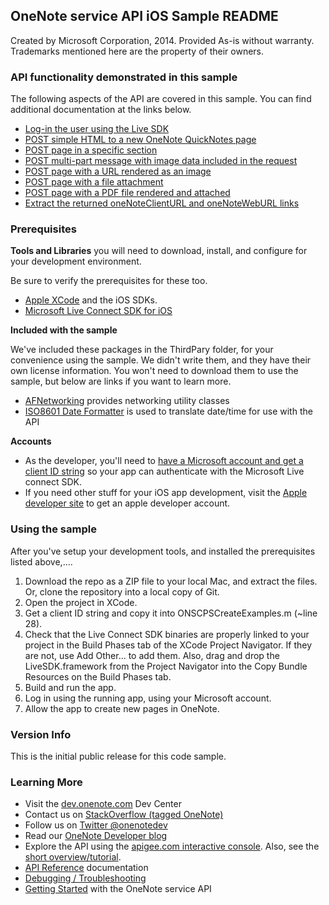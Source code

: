 
## OneNote service API iOS Sample README

Created by Microsoft Corporation, 2014. Provided As-is without warranty. Trademarks mentioned here are the property of their owners.

### API functionality demonstrated in this sample

The following aspects of the API are covered in this sample. You can 
find additional documentation at the links below.

* [Log-in the user using the Live SDK](http://msdn.microsoft.com/EN-US/library/office/dn575435.aspx)
* [POST simple HTML to a new OneNote QuickNotes page](http://msdn.microsoft.com/EN-US/library/office/dn575428.aspx)
* [POST page in a specific section](http://msdn.microsoft.com/EN-US/library/office/dn672416.aspx)
* [POST multi-part message with image data included in the request](http://msdn.microsoft.com/EN-US/library/office/dn575432.aspx)
* [POST page with a URL rendered as an image](http://msdn.microsoft.com/EN-US/library/office/dn575431.aspx)
* [POST page with a file attachment](http://msdn.microsoft.com/en-us/library/office/dn575436.aspx)
* [POST page with a PDF file rendered and attached](http://msdn.microsoft.com/EN-US/library/office/dn655137.aspx)
* [Extract the returned oneNoteClientURL and oneNoteWebURL links](http://msdn.microsoft.com/EN-US/library/office/dn575433.aspx)

### Prerequisites

**Tools and Libraries** you will need to download, install, and configure for your development environment. 

Be sure to verify the prerequisites for these too.

* [Apple XCode](https://developer.apple.com/xcode/) and the iOS SDKs.
* [Microsoft Live Connect SDK for iOS](https://github.com/liveservices/LiveSDK-for-iOS)

**Included with the sample**

We've included these packages in the ThirdPary folder, for your convenience 
using the sample. We didn't write them, and they have their own license information. 
You won't need to download them to use the sample, but below are links if you want 
to learn more.

* [AFNetworking](http://afnetworking.com/) provides networking utility classes
* [ISO8601 Date Formatter](http://boredzo.org/iso8601dateformatter/) is used to translate date/time for use with the API
  
**Accounts**

* As the developer, you'll need to [have a Microsoft account and get a client ID string](http://msdn.microsoft.com/EN-US/library/office/dn575426.aspx) 
so your app can authenticate with the Microsoft Live connect SDK.
* If you need other stuff for your iOS app development, visit the [Apple developer site](http://developer.apple.com/) to get an apple developer account. 

### Using the sample

After you've setup your development tools, and installed the prerequisites listed above,....

1. Download the repo as a ZIP file to your local Mac, and extract the files. Or, clone the repository into a local copy of Git.
2. Open the project in XCode.
3. Get a client ID string and copy it into ONSCPSCreateExamples.m (~line 28).
4. Check that the Live Connect SDK binaries are properly linked to your project 
in the Build Phases tab of the XCode Project Navigator. If they are not, use Add Other...
to add them. Also, drag and drop the LiveSDK.framework from the Project Navigator into
the Copy Bundle Resources on the Build Phases tab.
5. Build and run the app.
6. Log in using the running app, using your Microsoft account.
7. Allow the app to create new pages in OneNote.

### Version Info

This is the initial public release for this code sample.
  
### Learning More

* Visit the [dev.onenote.com](http://dev.onenote.com) Dev Center
* Contact us on [StackOverflow (tagged OneNote)](http://go.microsoft.com/fwlink/?LinkID=390182)
* Follow us on [Twitter @onenotedev](http://www.twitter.com/onenotedev)
* Read our [OneNote Developer blog](http://go.microsoft.com/fwlink/?LinkID=390183)
* Explore the API using the [apigee.com interactive console](http://go.microsoft.com/fwlink/?LinkID=392871).
Also, see the [short overview/tutorial](http://go.microsoft.com/fwlink/?LinkID=390179). 
* [API Reference](http://msdn.microsoft.com/en-us/library/office/dn575437.aspx) documentation
* [Debugging / Troubleshooting](http://msdn.microsoft.com/EN-US/library/office/dn575430.aspx)
* [Getting Started](http://go.microsoft.com/fwlink/?LinkID=331026) with the OneNote service API

  
